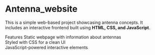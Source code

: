 # Antenna_website
This is a simple web-based project showcasing antenna concepts. It includes an interactive frontend built using **HTML, CSS, and JavaScript**.

 Features
Static webpage with information about antennas  
Styled with CSS for a clean UI  
JavaScript-powered interactive elements 
